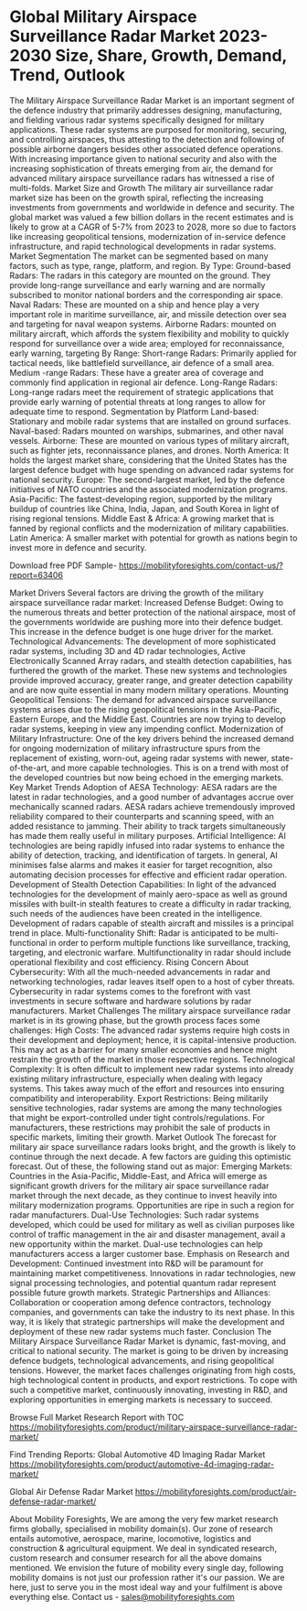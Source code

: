 # Global Military Airspace Surveillance Radar Market 2023-2030 Size, Share, Growth, Demand, Trend,  Outlook 
The Military Airspace Surveillance Radar Market is an important segment of the defence industry that primarily addresses designing, manufacturing, and fielding various radar systems specifically designed for military applications. These radar systems are purposed for monitoring, securing, and controlling airspaces, thus attesting to the detection and following of possible airborne dangers besides other associated defence operations. With increasing importance given to national security and also with the increasing sophistication of threats emerging from air, the demand for advanced military airspace surveillance radars has witnessed a rise of multi-folds.
Market Size and Growth
The military air surveillance radar market size has been on the growth spiral, reflecting the increasing investments from governments and worldwide in defence and security. The global market was valued a few billion dollars in the recent estimates and is likely to grow at a CAGR of 5-7% from 2023 to 2028, more so due to factors like increasing geopolitical tensions, modernization of in-service defence infrastructure, and rapid technological developments in radar systems.
Market Segmentation
The market can be segmented based on many factors, such as type, range, platform, and region.
By Type:
Ground-based Radars: The radars in this category are mounted on the ground. They provide long-range surveillance and early warning and are normally subscribed to monitor national borders and the corresponding air space.
Naval Radars: These are mounted on a ship and hence play a very important role in maritime surveillance, air, and missile detection over sea and targeting for naval weapon systems.
Airborne Radars: mounted on military aircraft, which affords the system flexibility and mobility to quickly respond for surveillance over a wide area; employed for reconnaissance, early warning, targeting
By Range:
Short-range Radars: Primarily applied for tactical needs, like battlefield surveillance, air defence of a small area.
Medium -range Radars: These have a greater area of coverage and commonly find application in regional air defence.
Long-Range Radars: Long-range radars meet the requirement of strategic applications that provide early warning of potential threats at long ranges to allow for adequate time to respond.
Segmentation by Platform
Land-based: Stationary and mobile radar systems that are installed on ground surfaces.
Naval-based: Radars mounted on warships, submarines, and other naval vessels.
Airborne: These are mounted on various types of military aircraft, such as fighter jets, reconnaissance planes, and drones.
North America: It holds the largest market share, considering that the United States has the largest defence budget with huge spending on advanced radar systems for national security.
Europe: The second-largest market, led by the defence initiatives of NATO countries and the associated modernization programs.
Asia-Pacific: The fastest-developing region, supported by the military buildup of countries like China, India, Japan, and South Korea in light of rising regional tensions.
Middle East & Africa: A growing market that is fanned by regional conflicts and the modernization of military capabilities.
Latin America: A smaller market with potential for growth as nations begin to invest more in defence and security.

Download free PDF Sample- https://mobilityforesights.com/contact-us/?report=63406

Market Drivers
Several factors are driving the growth of the military airspace surveillance radar market:
Increased Defense Budget: Owing to the numerous threats and better protection of the national airspace, most of the governments worldwide are pushing more into their defence budget. This increase in the defence budget is one huge driver for the market.
Technological Advancements: The development of more sophisticated radar systems, including 3D and 4D radar technologies, Active Electronically Scanned Array radars, and stealth detection capabilities, has furthered the growth of the market. These new systems and technologies provide improved accuracy, greater range, and greater detection capability and are now quite essential in many modern military operations.
Mounting Geopolitical Tensions: The demand for advanced airspace surveillance systems arises due to the rising geopolitical tensions in the Asia-Pacific, Eastern Europe, and the Middle East. Countries are now trying to develop radar systems, keeping in view any impending conflict.
Modernization of Military Infrastructure: One of the key drivers behind the increased demand for ongoing modernization of military infrastructure spurs from the replacement of existing, worn-out, ageing radar systems with newer, state-of-the-art, and more capable technologies. This is on a trend with most of the developed countries but now being echoed in the emerging markets.
Key Market Trends
Adoption of AESA Technology: AESA radars are the latest in radar technologies, and a good number of advantages accrue over mechanically scanned radars. AESA radars achieve tremendously improved reliability compared to their counterparts and scanning speed, with an added resistance to jamming. Their ability to track targets simultaneously has made them really useful in military purposes.
Artificial Intelligence: AI technologies are being rapidly infused into radar systems to enhance the ability of detection, tracking, and identification of targets. In general, AI minimises false alarms and makes it easier for target recognition, also automating decision processes for effective and efficient radar operation.
Development of Stealth Detection Capabilities: In light of the advanced technologies for the development of mainly aero-space as well as ground missiles with built-in stealth features to create a difficulty in radar tracking, such needs of the audiences have been created in the intelligence. Development of radars capable of stealth aircraft and missiles is a principal trend in place.
Multi-functionality Shift: Radar is anticipated to be multi-functional in order to perform multiple functions like surveillance, tracking, targeting, and electronic warfare. Multifunctionality in radar should include operational flexibility and cost efficiency.
Rising Concern About Cybersecurity: With all the much-needed advancements in radar and networking technologies, radar leaves itself open to a host of cyber threats. Cybersecurity in radar systems comes to the forefront with vast investments in secure software and hardware solutions by radar manufacturers.
Market Challenges
The military airspace surveillance radar market is in its growing phase, but the growth process faces some challenges:
High Costs: The advanced radar systems require high costs in their development and deployment; hence, it is capital-intensive production. This may act as a barrier for many smaller economies and hence might restrain the growth of the market in those respective regions.
Technological Complexity: It is often difficult to implement new radar systems into already existing military infrastructure, especially when dealing with legacy systems. This takes away much of the effort and resources into ensuring compatibility and interoperability.
Export Restrictions: Being militarily sensitive technologies, radar systems are among the many technologies that might be export-controlled under tight controls/regulations. For manufacturers, these restrictions may prohibit the sale of products in specific markets, limiting their growth.
Market Outlook
The forecast for military air space surveillance radars looks bright, and the growth is likely to continue through the next decade. A few factors are guiding this optimistic forecast. Out of these, the following stand out as major: Emerging Markets: Countries in the Asia-Pacific, Middle-East, and Africa will emerge as significant growth drivers for the military air space surveillance radar market through the next decade, as they continue to invest heavily into military modernization programs. Opportunities are ripe in such a region for radar manufacturers.
Dual-Use Technologies: Such radar systems developed, which could be used for military as well as civilian purposes like control of traffic management in the air and disaster management, avail a new opportunity within the market. Dual-use technologies can help manufacturers access a larger customer base.
Emphasis on Research and Development: Continued investment into R&D will be paramount for maintaining market competitiveness. Innovations in radar technologies, new signal processing technologies, and potential quantum radar represent possible future growth markets.
Strategic Partnerships and Alliances: Collaboration or cooperation among defence contractors, technology companies, and governments can take the industry to its next phase. In this way, it is likely that strategic partnerships will make the development and deployment of these new radar systems much faster.
Conclusion
The Military Airspace Surveillance Radar Market is dynamic, fast-moving, and critical to national security. The market is going to be driven by increasing defence budgets, technological advancements, and rising geopolitical tensions. However, the market faces challenges originating from high costs, high technological content in products, and export restrictions. To cope with such a competitive market, continuously innovating, investing in R&D, and exploring opportunities in emerging markets is necessary to succeed.


Browse Full Market Research Report with TOC https://mobilityforesights.com/product/military-airspace-surveillance-radar-market/

Find Trending Reports:
Global Automotive 4D Imaging Radar Market https://mobilityforesights.com/product/automotive-4d-imaging-radar-market/

Global Air Defense Radar Market https://mobilityforesights.com/product/air-defense-radar-market/


About Mobility Foresights,
We are among the very few market research firms globally, specialised in mobility domain(s). Our zone of research entails automotive, aerospace, marine, locomotive, logistics and construction & agricultural equipment. We deal in syndicated research, custom research and consumer research for all the above domains mentioned.
We envision the future of mobility every single day, following mobility domains is not just our profession rather it's our passion. We are here, just to serve you in the most ideal way and your fulfilment is above everything else. Contact us -  sales@mobilityforesights.com 



